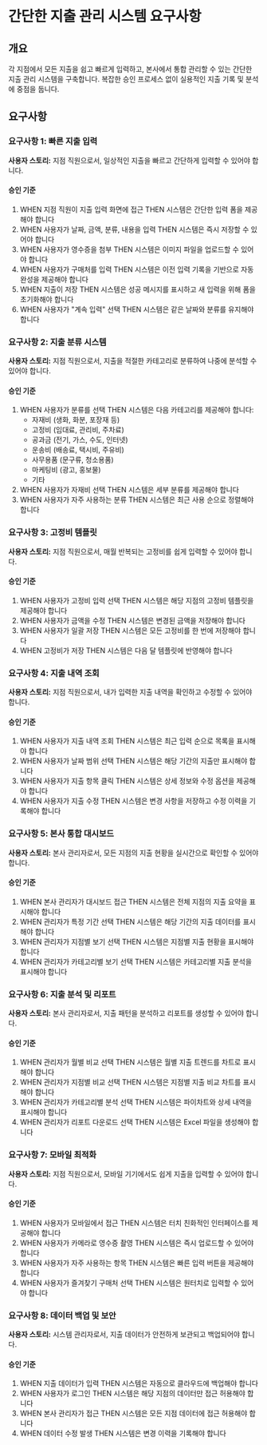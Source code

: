 # 간단한 지출 관리 시스템 요구사항

## 개요

각 지점에서 모든 지출을 쉽고 빠르게 입력하고, 본사에서 통합 관리할 수 있는 간단한 지출 관리 시스템을 구축합니다. 복잡한 승인 프로세스 없이 실용적인 지출 기록 및 분석에 중점을 둡니다.

## 요구사항

### 요구사항 1: 빠른 지출 입력

**사용자 스토리:** 지점 직원으로서, 일상적인 지출을 빠르고 간단하게 입력할 수 있어야 합니다.

#### 승인 기준
1. WHEN 지점 직원이 지출 입력 화면에 접근 THEN 시스템은 간단한 입력 폼을 제공해야 합니다
2. WHEN 사용자가 날짜, 금액, 분류, 내용을 입력 THEN 시스템은 즉시 저장할 수 있어야 합니다
3. WHEN 사용자가 영수증을 첨부 THEN 시스템은 이미지 파일을 업로드할 수 있어야 합니다
4. WHEN 사용자가 구매처를 입력 THEN 시스템은 이전 입력 기록을 기반으로 자동완성을 제공해야 합니다
5. WHEN 지출이 저장 THEN 시스템은 성공 메시지를 표시하고 새 입력을 위해 폼을 초기화해야 합니다
6. WHEN 사용자가 "계속 입력" 선택 THEN 시스템은 같은 날짜와 분류를 유지해야 합니다

### 요구사항 2: 지출 분류 시스템

**사용자 스토리:** 지점 직원으로서, 지출을 적절한 카테고리로 분류하여 나중에 분석할 수 있어야 합니다.

#### 승인 기준
1. WHEN 사용자가 분류를 선택 THEN 시스템은 다음 카테고리를 제공해야 합니다:
   - 자재비 (생화, 화분, 포장재 등)
   - 고정비 (임대료, 관리비, 주차료)
   - 공과금 (전기, 가스, 수도, 인터넷)
   - 운송비 (배송료, 택시비, 주유비)
   - 사무용품 (문구류, 청소용품)
   - 마케팅비 (광고, 홍보물)
   - 기타
2. WHEN 사용자가 자재비 선택 THEN 시스템은 세부 분류를 제공해야 합니다
3. WHEN 사용자가 자주 사용하는 분류 THEN 시스템은 최근 사용 순으로 정렬해야 합니다

### 요구사항 3: 고정비 템플릿

**사용자 스토리:** 지점 직원으로서, 매월 반복되는 고정비를 쉽게 입력할 수 있어야 합니다.

#### 승인 기준
1. WHEN 사용자가 고정비 입력 선택 THEN 시스템은 해당 지점의 고정비 템플릿을 제공해야 합니다
2. WHEN 사용자가 금액을 수정 THEN 시스템은 변경된 금액을 저장해야 합니다
3. WHEN 사용자가 일괄 저장 THEN 시스템은 모든 고정비를 한 번에 저장해야 합니다
4. WHEN 고정비가 저장 THEN 시스템은 다음 달 템플릿에 반영해야 합니다

### 요구사항 4: 지출 내역 조회

**사용자 스토리:** 지점 직원으로서, 내가 입력한 지출 내역을 확인하고 수정할 수 있어야 합니다.

#### 승인 기준
1. WHEN 사용자가 지출 내역 조회 THEN 시스템은 최근 입력 순으로 목록을 표시해야 합니다
2. WHEN 사용자가 날짜 범위 선택 THEN 시스템은 해당 기간의 지출만 표시해야 합니다
3. WHEN 사용자가 지출 항목 클릭 THEN 시스템은 상세 정보와 수정 옵션을 제공해야 합니다
4. WHEN 사용자가 지출 수정 THEN 시스템은 변경 사항을 저장하고 수정 이력을 기록해야 합니다

### 요구사항 5: 본사 통합 대시보드

**사용자 스토리:** 본사 관리자로서, 모든 지점의 지출 현황을 실시간으로 확인할 수 있어야 합니다.

#### 승인 기준
1. WHEN 본사 관리자가 대시보드 접근 THEN 시스템은 전체 지점의 지출 요약을 표시해야 합니다
2. WHEN 관리자가 특정 기간 선택 THEN 시스템은 해당 기간의 지출 데이터를 표시해야 합니다
3. WHEN 관리자가 지점별 보기 선택 THEN 시스템은 지점별 지출 현황을 표시해야 합니다
4. WHEN 관리자가 카테고리별 보기 선택 THEN 시스템은 카테고리별 지출 분석을 표시해야 합니다

### 요구사항 6: 지출 분석 및 리포트

**사용자 스토리:** 본사 관리자로서, 지출 패턴을 분석하고 리포트를 생성할 수 있어야 합니다.

#### 승인 기준
1. WHEN 관리자가 월별 비교 선택 THEN 시스템은 월별 지출 트렌드를 차트로 표시해야 합니다
2. WHEN 관리자가 지점별 비교 선택 THEN 시스템은 지점별 지출 비교 차트를 표시해야 합니다
3. WHEN 관리자가 카테고리별 분석 선택 THEN 시스템은 파이차트와 상세 내역을 표시해야 합니다
4. WHEN 관리자가 리포트 다운로드 선택 THEN 시스템은 Excel 파일을 생성해야 합니다

### 요구사항 7: 모바일 최적화

**사용자 스토리:** 지점 직원으로서, 모바일 기기에서도 쉽게 지출을 입력할 수 있어야 합니다.

#### 승인 기준
1. WHEN 사용자가 모바일에서 접근 THEN 시스템은 터치 친화적인 인터페이스를 제공해야 합니다
2. WHEN 사용자가 카메라로 영수증 촬영 THEN 시스템은 즉시 업로드할 수 있어야 합니다
3. WHEN 사용자가 자주 사용하는 항목 THEN 시스템은 빠른 입력 버튼을 제공해야 합니다
4. WHEN 사용자가 즐겨찾기 구매처 선택 THEN 시스템은 원터치로 입력할 수 있어야 합니다

### 요구사항 8: 데이터 백업 및 보안

**사용자 스토리:** 시스템 관리자로서, 지출 데이터가 안전하게 보관되고 백업되어야 합니다.

#### 승인 기준
1. WHEN 지출 데이터가 입력 THEN 시스템은 자동으로 클라우드에 백업해야 합니다
2. WHEN 사용자가 로그인 THEN 시스템은 해당 지점의 데이터만 접근 허용해야 합니다
3. WHEN 본사 관리자가 접근 THEN 시스템은 모든 지점 데이터에 접근 허용해야 합니다
4. WHEN 데이터 수정 발생 THEN 시스템은 변경 이력을 기록해야 합니다